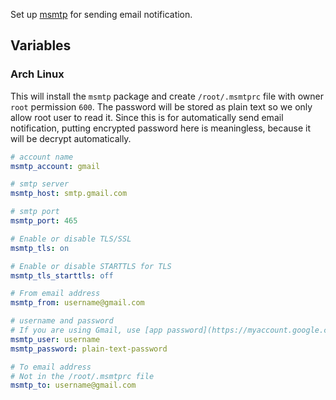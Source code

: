 Set up [msmtp](https://wiki.archlinux.org/title/Msmtp) for sending email notification.

## Variables
### Arch Linux
This will install the `msmtp` package and create `/root/.msmtprc` file with owner `root` permission `600`.
The password will be stored as plain text so we only allow root user to read it.
Since this is for automatically send email notification, putting encrypted password here is meaningless,
because it will be decrypt automatically.

```yaml
# account name
msmtp_account: gmail

# smtp server
msmtp_host: smtp.gmail.com

# smtp port
msmtp_port: 465

# Enable or disable TLS/SSL
msmtp_tls: on

# Enable or disable STARTTLS for TLS
msmtp_tls_starttls: off

# From email address
msmtp_from: username@gmail.com

# username and password
# If you are using Gmail, use [app password](https://myaccount.google.com/apppasswords).
msmtp_user: username
msmtp_password: plain-text-password

# To email address
# Not in the /root/.msmtprc file
msmtp_to: username@gmail.com
```
